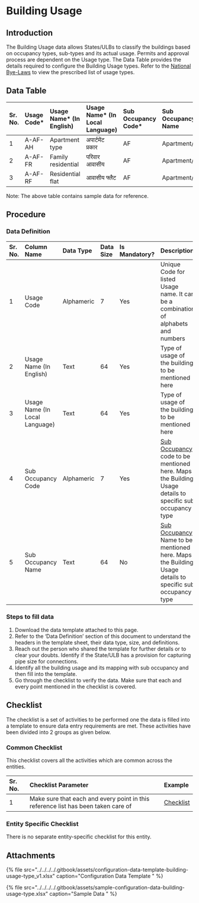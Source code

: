 # Building Usage

## Introduction <a id="Introduction"></a>

The Building Usage data allows States/ULBs to classify the buildings based on occupancy types, sub-types and its actual usage. Permits and approval process are dependent on the Usage type. The Data Table provides the details required to configure the Building Usage types. Refer to the [National Bye-Laws](http://mohua.gov.in/upload/uploadfiles/files/Chap-4.pdf) to view the prescribed list of usage types.

## Data Table <a id="Data-Table"></a>

| Sr. No. | Usage Code\* | Usage Name\* \(In English\) | Usage Name\* \(In Local Language\) | Sub Occupancy Code\* | Sub Occupancy Name |
| :--- | :--- | :--- | :--- | :--- | :--- |
| 1 | A-AF-AH | Apartment type | अपार्टमेंट प्रकार | AF | Apartment/Flat |
| 2  | A-AF-FR | Family residential | परिवार आवासीय | AF | Apartment/Flat |
| 3  | A-AF-RF | Residential flat | आवासीय फ्लैट | AF | Apartment/Flat |

Note: The above table contains sample data for reference.

## Procedure <a id="Procedure"></a>

### Data Definition <a id="Data-Definition"></a>

| Sr. No. | Column Name | Data Type | Data Size | Is Mandatory? | Description |
| :--- | :--- | :--- | :--- | :--- | :--- |
| 1 | Usage Code | Alphameric | 7 | Yes | Unique Code for listed Usage name. It can be a combination of alphabets and numbers |
| 2 | Usage Name \(In English\) | Text | 64 | Yes | Type of usage of the building to be mentioned here |
| 3 | Usage Name \(In Local Language\) | Text | 64 | Yes | Type of usage of the building to be mentioned here |
| 4 | Sub Occupancy Code | Alphameric | 7 | Yes | [Sub Occupancy](https://digit-discuss.atlassian.net/wiki/spaces/DO/pages/419889604/Sub+Occupancy) code to be mentioned here. Maps the Building Usage details to specific sub occupancy type |
| 5 | Sub Occupancy Name | Text | 64 | No | [Sub Occupancy](https://digit-discuss.atlassian.net/wiki/spaces/DO/pages/419889604/Sub+Occupancy) Name to be mentioned here. Maps the Building Usage details to specific sub occupancy type |

### Steps to fill data <a id="Steps-to-fill-data"></a>

1. Download the data template attached to this page.
2. Refer to the ‘Data Definition’ section of this document to understand the headers in the template sheet, their data type, size, and definitions.
3. Reach out the person who shared the template for further details or to clear your doubts. Identify if the State/ULB has a provision for capturing pipe size for connections.
4. Identify all the building usage and its mapping with sub occupancy and then fill into the template.
5. Go through the checklist to verify the data. Make sure that each and every point mentioned in the checklist is covered.

## Checklist <a id="Checklist"></a>

The checklist is a set of activities to be performed one the data is filled into a template to ensure data entry requirements are met. These activities have been divided into 2 groups as given below.

### Common Checklist <a id="Common-Checklist"></a>

This checklist covers all the activities which are common across the entities.

| Sr. No. | Checklist Parameter | Example |
| :--- | :--- | :--- |
| 1 | Make sure that each and every point in this reference list has been taken care of | [Checklist](https://digit-discuss.atlassian.net/wiki/spaces/DO/pages/502203140/Checklist) |

### Entity Specific Checklist <a id="Entity-Specific-Checklist"></a>

There is no separate entity-specific checklist for this entity.

## Attachments <a id="Attachments"></a>

{% file src="../../../../.gitbook/assets/configuration-data-template-building-usage-type\_v1.xlsx" caption="Configuration Data Template " %}

{% file src="../../../../.gitbook/assets/sample-configuration-data-building-usage-type.xlsx" caption="Sample Data " %}



